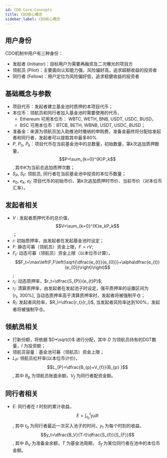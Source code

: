 ```yaml
---
id: CDO-Core-Concepts
title: CDO核心概念
sidebar_label: CDO核心概念
---
```


## 用户身份
CDO机制中用户有三种身份：

- 发起者 (Initiator)：目标用户为需要再融资及二次曝光的项目方
- 领航员 (Pilot)：主要面向认知能力强，风险偏好高，追求超额收益的投资者
- 同行者 (Fellow)：用户定位为风险偏好低，追求稳健收益的投资者
## 基础概念与参数

- 项目代币：发起者建立基金池时质押的本项目代币；
- 本位币：领航员和同行者加入基金池时需要使用的代币，
   - Ethereum 可用本位币： WBTC, WETH, BNB, USDT, USDC, BUSD，
   - BSC 可用本位币：BTCB, BETH, WBNB, USDT, USDC, BUSD；
- 准备金：来源为领航员加入助推池时缴纳的申购费，准备金最终将分配给发起者和同行者，发起者可以提取其中最多80%.
- $P,~P_{0},~P_{k}$：项目代币在当前基金池中的总数量，初始数量，第$k$次追加质押数量，$$P=\sum_{k=0}^{K}P_k$$, 其中$K$为当前总追加质押次数；
- $S_{P},~S_{F}$: 领航员, 同行者在当前基金池中投资的本位币数量；
- $e_0,~e_k,~e_t$:  项目代币的初始市价、第$k$次追加质押时市价、当前市价（对本位币汇率）。
## 发起者相关

- $V$ :  发起者质押代币的总价值，$$V=\sum_{k=0}^{K}e_kP_k$$；
- $r$: 初始质押率，由发起者在发起基金池时设定；
- $F$: 静态可募（领航员）资金上限，$F=rV$;
- $F_t$: 动态可募（领航员）资金上限（以本位币计算），$$F_t=\max\left(F,F\left(\sqrt{\dfrac{e_{t}}{e_{0}}}+\alpha\dfrac{e_{t}}{e_{0}}\right)\right)$$;
- $r_t$: 动态质押率，$r_t=\dfrac{S_{P}}{e_{t}P}$;
- $r_l$: 清算质押率，由发起者在发起池子时设定，强平质押率的设置区间为 $\left(r_t,~300\%\right]$, 当动态质押率高于清算质押率时，发起者将被强制平仓；
- $R_I$: 发起者风险率，$R_I=\dfrac{r_t}{r_l}$, 当发起者风险率达到100%，发起者将被强制平仓。
## 领航员相关

- 打新份额，将依据 $D*\sqrt{I}$ 进行分配，其中 $D$ 为领航员持有的DGT数量，$I$ 为投资额；
- 领航员容量：基金池可募（领航员）资金上限；
- $L_{P}$: 领航员杠杆率(以本位币计价)，$$L_{P}=\dfrac{B_{p}+V_{f}}{B_{p}
}$$, 其中 $B_{p}$ 为领航员账面余额，$V_{f}$ 为同行者配资金额。
## 同行者相关

- $E$: 同行者在 $t$ 时刻的累计收益，$$E=\int_{t_0}^ty_tdt$$, 其中 $t_0$ 为同行者最近一次买入池子的时间，$y_t$ 为每个时刻的收益，$$y_t=\dfrac{B_V}{T-t}\dfrac{S_{f}}{S_{F}}$$, 其中 $B_V$ 为准备金余额，$T$ 为基金池周期， $S_{f}$ 为某位同行者在池中的本位币金额。
